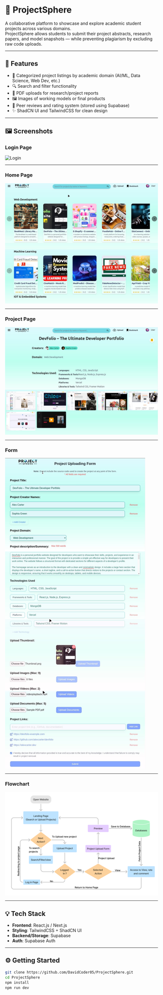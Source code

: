 # 🚀 ProjectSphere

A collaborative platform to showcase and explore academic student projects across various domains.  
ProjectSphere allows students to submit their project abstracts, research papers, and model snapshots — while preventing plagiarism by excluding raw code uploads.

---

## 🔧 Features

- 🧠 Categorized project listings by academic domain (AI/ML, Data Science, Web Dev, etc.)
- 🔍 Search and filter functionality
- 📄 PDF uploads for research/project reports
- 🖼️ Images of working models or final products
- 💬 Peer reviews and rating system (stored using Supabase)
- ✨ ShadCN UI and TailwindCSS for clean design

---

## 🖼️ Screenshots


### Login Page  
![Login](screenshots/login.jpeg)

---

### Home Page  
![HomePage](screenshots/home.jpeg)

---

### Project Page  
![Project](screenshots/project.jpeg)

---

### Form  
![Form](screenshots/form.jpeg)

---

### Flowchart  
![Flowchart](screenshots/flowchart.png)

---

## 💡 Tech Stack

- **Frontend**: React.js / Next.js
- **Styling**: TailwindCSS + ShadCN UI
- **Backend/Storage**: Supabase
- **Auth**: Supabase Auth

---

## ⚙️ Getting Started

```bash
git clone https://github.com/DavidCoder05/ProjectSphere.git
cd ProjectSphere
npm install
npm run dev

